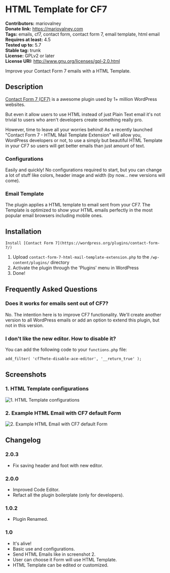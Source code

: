 # HTML Template for CF7 #
**Contributors:** mariovalney  
**Donate link:** https://mariovalney.com  
**Tags:** emails, cf7, contact form, contact form 7, email template, html email  
**Requires at least:** 4.5  
**Tested up to:** 5.7  
**Stable tag:** trunk  
**License:** GPLv2 or later  
**License URI:** http://www.gnu.org/licenses/gpl-2.0.html  

Improve your Contact Form 7 emails with a HTML Template.

## Description ##

[Contact Form 7 (CF7)](https://wordpress.org/plugins/contact-form-7/ "Install it first, of course") is a awesome plugin used by 1+ million WordPress websites.

But even it allow users to use HTML instead of just Plain Text email it's not trivial to users who aren't developers create something really pro.

However, time to leave all your worries behind! As a recently launched "Contact Form 7 - HTML Mail Template Extension" will allow you, WordPress developers or not, to use a simply but beautiful HTML Template in your CF7 so users will get better emails than just amount of text.

### Configurations ###

Easily and quickly! No configurations required to start, but you can change a lot of stuff like colors, header image and width (by now... new versions will come).

### Email Template ###

The plugin applies a HTML template to email sent from your CF7. The Template is optimized to show your HTML emails perfectly in the most popular email browsers including mobile ones.

## Installation ##

`Install [Contact Form 7](https://wordpress.org/plugins/contact-form-7/)`

1. Upload `contact-form-7-html-mail-template-extension.php` to the `/wp-content/plugins/` directory
1. Activate the plugin through the 'Plugins' menu in WordPress
1. Done!

## Frequently Asked Questions ##

### Does it works for emails sent out of CF7? ###

No. The intention here is to improve CF7 functionality.
We'll create another version to all WordPress emails or add an option to extend this plugin, but not in this version.

### I don't like the new editor. How to disable it? ###

You can add the following code to your `functions.php` file:

`add_filter( 'cf7hete-disable-ace-editor', '__return_true' );`

## Screenshots ##

### 1. HTML Template configurations ###
![1. HTML Template configurations](http://ps.w.org/html-template-for-cf7/assets/screenshot-1.png)

### 2. Example HTML Email with CF7 default Form ###
![2. Example HTML Email with CF7 default Form](http://ps.w.org/html-template-for-cf7/assets/screenshot-2.png)


## Changelog ##

### 2.0.3 ###

* Fix saving header and foot with new editor.

### 2.0.0 ###

* Improved Code Editor.
* Refact all the plugin boilerplate (only for developers).

### 1.0.2 ###

* Plugin Renamed.

### 1.0 ###

* It's alive!
* Basic use and configurations.
* Send HTML Emails like in screenshot 2.
* User can choose it Form will use HTML Template.
* HTML Template can be edited or customized.
